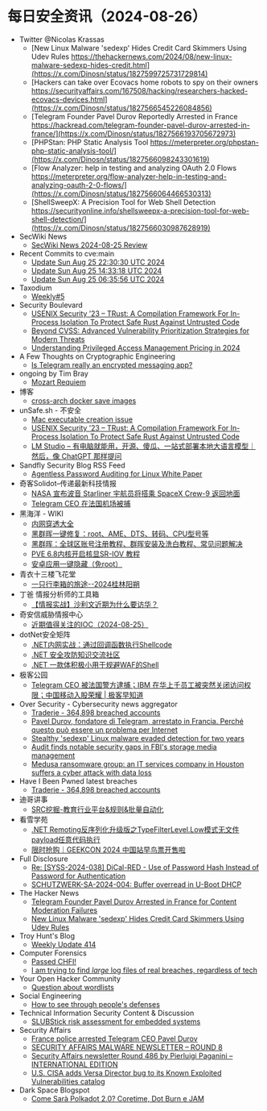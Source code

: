 # 每日安全资讯（2024-08-26）

- Twitter @Nicolas Krassas
  - [New Linux Malware 'sedexp' Hides Credit Card Skimmers Using Udev Rules https://thehackernews.com/2024/08/new-linux-malware-sedexp-hides-credit.html](https://x.com/Dinosn/status/1827599725731729814)
  - [Hackers can take over Ecovacs home robots to spy on their owners https://securityaffairs.com/167508/hacking/researchers-hacked-ecovacs-devices.html](https://x.com/Dinosn/status/1827566545226084856)
  - [Telegram Founder Pavel Durov Reportedly Arrested in France https://hackread.com/telegram-founder-pavel-durov-arrested-in-france/](https://x.com/Dinosn/status/1827566193705672973)
  - [PHPStan: PHP Static Analysis Tool https://meterpreter.org/phpstan-php-static-analysis-tool/](https://x.com/Dinosn/status/1827566098243301619)
  - [Flow Analyzer: help in testing and analyzing OAuth 2.0 Flows https://meterpreter.org/flow-analyzer-help-in-testing-and-analyzing-oauth-2-0-flows/](https://x.com/Dinosn/status/1827566064466530313)
  - [ShellSweepX: A Precision Tool for Web Shell Detection https://securityonline.info/shellsweepx-a-precision-tool-for-web-shell-detection/](https://x.com/Dinosn/status/1827566030987628919)
- SecWiki News
  - [SecWiki News 2024-08-25 Review](http://www.sec-wiki.com/?2024-08-25)
- Recent Commits to cve:main
  - [Update Sun Aug 25 22:30:30 UTC 2024](https://github.com/trickest/cve/commit/b804f1faac0d8a7107a0140850d1bee39bfb445b)
  - [Update Sun Aug 25 14:33:18 UTC 2024](https://github.com/trickest/cve/commit/3e0e49c3ee74c84433d0dd753261b83e2fd24a18)
  - [Update Sun Aug 25 06:35:56 UTC 2024](https://github.com/trickest/cve/commit/7d8fd7820806b1467291df96fbd20bd8a5906994)
- Taxodium
  - [Weekly#5](https://taxodium.ink/post/weekly/5/)
- Security Boulevard
  - [USENIX Security ’23 – TRust: A Compilation Framework For In-Process Isolation To Protect Safe Rust Against Untrusted Code](https://securityboulevard.com/2024/08/usenix-security-23-trust-a-compilation-framework-for-in-process-isolation-to-protect-safe-rust-against-untrusted-code-2/)
  - [Beyond CVSS: Advanced Vulnerability Prioritization Strategies for Modern Threats](https://securityboulevard.com/2024/08/beyond-cvss-advanced-vulnerability-prioritization-strategies-for-modern-threats/)
  - [Understanding Privileged Access Management Pricing in 2024](https://securityboulevard.com/2024/08/understanding-privileged-access-management-pricing-in-2024/)
- A Few Thoughts on Cryptographic Engineering
  - [Is Telegram really an encrypted messaging app?](https://blog.cryptographyengineering.com/2024/08/25/telegram-is-not-really-an-encrypted-messaging-app/)
- ongoing by Tim Bray
  - [Mozart Requiem](https://www.tbray.org/ongoing/When/202x/2024/08/25/Mozart-Requiem)
- 博客
  - [cross-arch docker save images](https://dyrnq.com/cross-arch-docker-save-images/)
- unSafe.sh - 不安全
  - [Mac executable creation issue](https://buaq.net/go-258102.html)
  - [USENIX Security ’23 – TRust: A Compilation Framework For In-Process Isolation To Protect Safe Rust Against Untrusted Code](https://buaq.net/go-258114.html)
  - [LM Studio – 有电脑就能用，开源、傻瓜、一站式部署本地大语言模型｜然后，像 ChatGPT 那样提问](https://buaq.net/go-258100.html)
- Sandfly Security Blog RSS Feed
  - [Agentless Password Auditing for Linux White Paper](https://sandflysecurity.com/blog/agentless-password-auditing-for-linux-white-paper)
- 奇客Solidot–传递最新科技情报
  - [NASA 宣布波音 Starliner 宇航员将搭乘 SpaceX Crew-9 返回地面](https://www.solidot.org/story?sid=79068)
  - [Telegram CEO 在法国机场被捕](https://www.solidot.org/story?sid=79067)
- 黑海洋 - WIKI
  - [内网穿透大全](https://www.upx8.com/4301)
  - [黑群晖一键修复：root、AME、DTS、转码、CPU型号等](https://www.upx8.com/4300)
  - [黑群晖：全球区账号注册教程、群晖安装及洗白教程、常见问题解决](https://www.upx8.com/4299)
  - [PVE 6.8内核开启核显SR-IOV 教程](https://www.upx8.com/4298)
  - [安卓应用一键隐藏（免root）](https://www.upx8.com/4297)
- 青衣十三楼飞花堂
  - [一只行李箱的旅途--2024桂林阳朔](https://mp.weixin.qq.com/s?__biz=MzUzMjQyMDE3Ng==&mid=2247487540&idx=1&sn=e3a1215dcfb0384fbb1f28f10b0d5f11&chksm=fab2d30bcdc55a1d214304ac039f7aa8f1f2a4996b6527bada69f4d07f3e9359a1aa836743f7&scene=58&subscene=0#rd)
- 丁爸 情报分析师的工具箱
  - [【情报实战】沙利文近期为什么要访华？](https://mp.weixin.qq.com/s?__biz=MzI2MTE0NTE3Mw==&mid=2651145858&idx=1&sn=5b779709a8d6cba04cf86f18c1948681&chksm=f1af31b8c6d8b8ae45c4f0c5d105934fa7a05924a579d60acbdf4804a1237bfb94908a7d3ccf&scene=58&subscene=0#rd)
- 奇安信威胁情报中心
  - [近期值得关注的IOC（2024-08-25）](https://mp.weixin.qq.com/s?__biz=MzI2MDc2MDA4OA==&mid=2247511798&idx=1&sn=453f6e083b5570649f29d68b5dc58c6f&chksm=ea665981dd11d0972167de1fb025efd0bae7386f1c9cecb8abd523fe502e65956115c7d57118&scene=58&subscene=0#rd)
- dotNet安全矩阵
  - [.NET内网实战：通过回调函数执行Shellcode](https://mp.weixin.qq.com/s?__biz=MzUyOTc3NTQ5MA==&mid=2247494748&idx=1&sn=099543717722e33c062003cccfb9092f&chksm=fa5942b1cd2ecba751237815b12e5878938133d9ca848f9e03d18c79ac888555de0de0798b3d&scene=58&subscene=0#rd)
  - [.NET 安全攻防知识交流社区](https://mp.weixin.qq.com/s?__biz=MzUyOTc3NTQ5MA==&mid=2247494748&idx=2&sn=b2d292b2d3da305f1fdf7450242e2114&chksm=fa5942b1cd2ecba74dae7285dee99ba3a8a38c46c91524a70f6fc4daf69488d2fae31b39a820&scene=58&subscene=0#rd)
  - [.NET 一款体积极小用于规避WAF的Shell](https://mp.weixin.qq.com/s?__biz=MzUyOTc3NTQ5MA==&mid=2247494748&idx=3&sn=659c8a26a166e96337134b009a4e56c4&chksm=fa5942b1cd2ecba7a1c600fd95b54088cbce08639c45c0341aac622391a53543e63096af3c4d&scene=58&subscene=0#rd)
- 极客公园
  - [Telegram CEO 被法国警方逮捕；IBM 在华上千员工被突然关闭访问权限；中国移动入股荣耀 | 极客早知道](https://mp.weixin.qq.com/s?__biz=MTMwNDMwODQ0MQ==&mid=2653052493&idx=1&sn=6db529242a32f899a258b5fbec3b7acf&chksm=7e5723fb4920aaed7859b89d8618fa10484d2497ed7e8cb2bd279cdb8a9da16fd85f9fd4a537&scene=58&subscene=0#rd)
- Over Security - Cybersecurity news aggregator
  - [Traderie - 364,898 breached accounts](https://haveibeenpwned.com/PwnedWebsites#Traderie)
  - [Pavel Durov, fondatore di Telegram, arrestato in Francia. Perché questo può essere un problema per Internet](https://www.insicurezzadigitale.com/pavel-durov-fondatore-di-telegram-arrestato-in-francia-perche-questo-puo-essere-un-problema-per-internet/)
  - [Stealthy 'sedexp' Linux malware evaded detection for two years](https://www.bleepingcomputer.com/news/security/stealthy-sedexp-linux-malware-evaded-detection-for-two-years/)
  - [Audit finds notable security gaps in FBI's storage media management](https://www.bleepingcomputer.com/news/security/audit-finds-notable-security-gaps-in-fbis-storage-media-management/)
  - [Medusa ransomware group: an IT services company in Houston suffers a cyber attack with data loss](https://www.suspectfile.com/medusa-ransomware-group-an-it-services-company-in-houston-suffers-a-cyber-attack-with-data-loss/)
- Have I Been Pwned latest breaches
  - [Traderie - 364,898 breached accounts](https://haveibeenpwned.com/PwnedWebsites#Traderie)
- 迪哥讲事
  - [SRC挖掘-教育行业平台&规则&批量自动化](https://mp.weixin.qq.com/s?__biz=MzIzMTIzNTM0MA==&mid=2247495586&idx=1&sn=f65a14b283bb502d7af269fa1ac7b1db&chksm=e8a5e5c1dfd26cd7cb730c116309785d01361f3617785f807fedb4eaffec195840a85b3a8bc9&scene=58&subscene=0#rd)
- 看雪学苑
  - [.NET Remoting反序列化升级版之TypeFilterLevel.Low模式无文件payload任意代码执行](https://mp.weixin.qq.com/s?__biz=MjM5NTc2MDYxMw==&mid=2458569248&idx=1&sn=a4e99289593b2b238d1fa1685f2e9c60&chksm=b18dfaaa86fa73bca2ae15329c58a22ef0cbf55b758d642b5060f601e287c687fa4048e34f3a&scene=58&subscene=0#rd)
  - [限时抢购｜GEEKCON 2024 中国站早鸟票开售啦](https://mp.weixin.qq.com/s?__biz=MjM5NTc2MDYxMw==&mid=2458569248&idx=2&sn=a32ef67f0b5ea32c25007206f8411c98&chksm=b18dfaaa86fa73bc520438899b23a340c76c8c3f23d18786cabbaa56f2918a050c866bfc786e&scene=58&subscene=0#rd)
- Full Disclosure
  - [Re: [SYSS-2024-038] DiCal-RED - Use of Password Hash Instead of Password for Authentication](https://seclists.org/fulldisclosure/2024/Aug/39)
  - [SCHUTZWERK-SA-2024-004: Buffer overread in U-Boot DHCP](https://seclists.org/fulldisclosure/2024/Aug/38)
- The Hacker News
  - [Telegram Founder Pavel Durov Arrested in France for Content Moderation Failures](https://thehackernews.com/2024/08/telegram-founder-pavel-durov-arrested.html)
  - [New Linux Malware 'sedexp' Hides Credit Card Skimmers Using Udev Rules](https://thehackernews.com/2024/08/new-linux-malware-sedexp-hides-credit.html)
- Troy Hunt's Blog
  - [Weekly Update 414](https://www.troyhunt.com/weekly-update-414/)
- Computer Forensics
  - [Passed CHFI!](https://www.reddit.com/r/computerforensics/comments/1f1906d/passed_chfi/)
  - [I am trying to find *large* log files of real breaches, regardless of tech](https://www.reddit.com/r/computerforensics/comments/1f1171y/i_am_trying_to_find_large_log_files_of_real/)
- Your Open Hacker Community
  - [Question about wordlists](https://www.reddit.com/r/HowToHack/comments/1f0luk6/question_about_wordlists/)
- Social Engineering
  - [How to see through people's defenses](https://www.reddit.com/r/SocialEngineering/comments/1f0wfq8/how_to_see_through_peoples_defenses/)
- Technical Information Security Content & Discussion
  - [SLUBStick risk assessment for embedded systems](https://www.reddit.com/r/netsec/comments/1f14cwy/slubstick_risk_assessment_for_embedded_systems/)
- Security Affairs
  - [France police arrested Telegram CEO Pavel Durov](https://securityaffairs.com/167556/cyber-crime/police-arrested-telegram-ceo-pavel-durov.html)
  - [SECURITY AFFAIRS MALWARE NEWSLETTER – ROUND 8](https://securityaffairs.com/167525/malware/security-affairs-malware-newsletter-round-8.html)
  - [Security Affairs newsletter Round 486 by Pierluigi Paganini – INTERNATIONAL EDITION](https://securityaffairs.com/167519/breaking-news/security-affairs-newsletter-round-486-by-pierluigi-paganini-international-edition.html)
  - [U.S. CISA adds Versa Director bug to its Known Exploited Vulnerabilities catalog](https://securityaffairs.com/167534/hacking/cisa-adds-versa-director-bug-known-exploited-vulnerabilities-catalog.html)
- Dark Space Blogspot
  - [Come Sarà Polkadot 2.0? Coretime, Dot Burn e JAM](http://darkwhite666.blogspot.com/2024/08/come-sara-polkadot-20-coretime-dot-burn.html)

